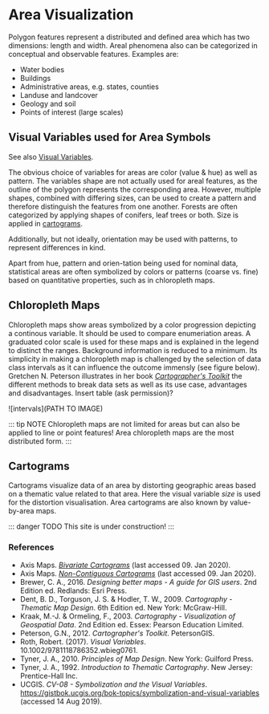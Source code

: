 
# Area Visualization
Polygon features represent a distributed and defined area which has two dimensions: length and width. Areal phenomena also can be categorized in conceptual and observable features. Examples are:

-	Water bodies 
-	Buildings 
-	Administrative areas, e.g. states, counties
-	Landuse and landcover
-	Geology and soil
-	Points of interest (large scales)

## Visual Variables used for Area Symbols

See also [Visual Variables](/Guide/visvar.html).

The obvious choice of variables for areas are color (value & hue) as well as pattern. The variables shape are not actually used for areal features, as the outline of the polygon represents the corresponding area. However, multiple shapes, combined with differing sizes, can be used to create a pattern and therefore distinguish the features from one another. Forests are often categorized by applying shapes of conifers, leaf trees or both. Size is applied in [cartograms](#Cartograms).

Additionally, but not ideally, orientation may be used with patterns, to represent differences in kind. 

Apart from hue, pattern and orien-tation being used for nominal data, statistical areas are often symbolized by colors or patterns (coarse vs. fine) based on quantitative properties, such as in chloropleth maps. 


## Chloropleth Maps



Chloropleth maps show areas symbolized by a color progression depicting a continous variable. It should be used to compare enumeriation areas. A graduated color scale is used for these maps and is explained in the legend to distinct the ranges. Background information is reduced to a minimum. Its simplicity in making a chloropleth map is challenged by the selection of data class intervals as it can influence the outcome immensly (see figure below). Gretchen N. Peterson illustrates in her book *[Cartographer's Toolkit](https://www.amazon.com/Cartographers-Toolkit-Colors-Typography-Patterns/dp/0615467946/ref=as_li_ss_tl?ie=UTF8&linkCode=sl1&tag=pe03-20&linkId=81f589a8f8f6ee38f4b9cd7aecf361d2)* the different methods to break data sets as well as its use case, advantages and disadvantages. Insert table (ask permission)?

![intervals](PATH TO IMAGE)

::: tip NOTE
Chloropleth maps are not limited for areas but can also be applied to line or point features! Area chloropleth maps are the most distributed form.
:::
## Cartograms
Cartograms visualize data of an area by distorting geographic areas based on a thematic value related to that area. Here the visual variable *size* is used for the distortion visualisation. Area cartograms are also known by value-by-area maps. 

::: danger TODO
This site is under construction!
:::

### References
- Axis Maps. *[Bivariate Cartograms](https://www.axismaps.com/guide/multivariate/bivariate-cartograms/)* (last accessed 09. Jan 2020). 
- Axis Maps. *[Non-Contiguous Cartograms](https://www.axismaps.com/guide/univariate/cartograms/)* (last accessed 09. Jan 2020). 
- Brewer, C. A., 2016. *Designing better maps - A guide for GIS users*. 2nd Edition ed. Redlands: Esri Press.
- Dent, B. D., Torguson, J. S. & Hodler, T. W., 2009. *Cartography - Thematic Map Design*. 6th Edition ed. New York: McGraw-Hill.
- Kraak, M.-J. & Ormeling, F., 2003. *Cartography - Visualization of Geospatial Data*. 2nd Edition ed. Essex: Pearson Education Limited.
- Peterson, G.N., 2012. *Cartographer's Toolkit*. PetersonGIS. 
- Roth, Robert. (2017). *Visual Variables*. 10.1002/9781118786352.wbieg0761. 
- Tyner, J. A., 2010. *Principles of Map Design*. New York: Guilford Press.
- Tyner, J. A., 1992. *Introduction to Thematic Cartography*. New Jersey: Prentice-Hall Inc. 
- UCGIS. *CV-08 - Symbolization and the Visual Variables*. https://gistbok.ucgis.org/bok-topics/symbolization-and-visual-variables (accessed 14 Aug 2019).